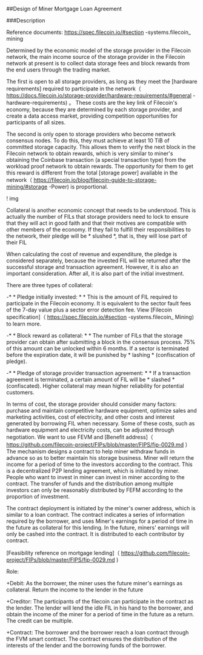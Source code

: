 ##Design of Miner Mortgage Loan Agreement

###Description

Reference documents: https://spec.filecoin.io/#section -systems.filecoin_ mining

Determined by the economic model of the storage provider in the Filecoin network, the main income source of the storage provider in the Filecoin network at present is to collect data storage fees and block rewards from the end users through the trading market.

The first is open to all storage providers, as long as they meet the [hardware requirements] required to participate in the network（ https://docs.filecoin.io/storage-provider/hardware-requirements/#general -hardware-requirements) 。 These costs are the key link of Filecoin's economy, because they are determined by each storage provider, and create a data access market, providing competition opportunities for participants of all sizes.

The second is only open to storage providers who become network consensus nodes. To do this, they must achieve at least 10 TiB of committed storage capacity. This allows them to verify the next block in the Filecoin network to obtain rewards, which is very similar to miner's obtaining the Coinbase transaction (a special transaction type) from the workload proof network to obtain rewards. The opportunity for them to get this reward is different from the total [storage power] available in the network（ https://filecoin.io/blog/filecoin-guide-to-storage-mining/#storage -Power) is proportional.

! img

Collateral is another economic concept that needs to be understood. This is actually the number of FILs that storage providers need to lock to ensure that they will act in good faith and that their motives are compatible with other members of the economy. If they fail to fulfill their responsibilities to the network, their pledge will be * slushed *, that is, they will lose part of their FIL

When calculating the cost of revenue and expenditure, the pledge is considered separately, because the invested FIL will be returned after the successful storage and transaction agreement. However, it is also an important consideration. After all, it is also part of the initial investment.

There are three types of collateral:

-* * Pledge initially invested: * * This is the amount of FIL required to participate in the Filecoin economy. It is equivalent to the sector fault fees of the 7-day value plus a sector error detection fee. View [Filecoin specification]（ https://spec.filecoin.io/#section -systems.filecoin_ Mining) to learn more.

-* * Block reward as collateral: * * The number of FILs that the storage provider can obtain after submitting a block in the consensus process. 75% of this amount can be unlocked within 6 months. If a sector is terminated before the expiration date, it will be punished by * lashing * (confiscation of pledge).

-* * Pledge of storage provider transaction agreement: * * If a transaction agreement is terminated, a certain amount of FIL will be * slashed * (confiscated). Higher collateral may mean higher reliability for potential customers.

In terms of cost, the storage provider should consider many factors: purchase and maintain competitive hardware equipment, optimize sales and marketing activities, cost of electricity, and other costs and interest generated by borrowing FIL when necessary. Some of these costs, such as hardware equipment and electricity costs, can be adjusted through negotiation. We want to use FEVM and [Benefit address]（ https://github.com/filecoin-project/FIPs/blob/master/FIPS/fip-0029.md ）The mechanism designs a contract to help miner withdraw funds in advance so as to better maintain his storage business. Miner will return the income for a period of time to the investors according to the contract. This is a decentralized P2P lending agreement, which is initiated by miner. People who want to invest in miner can invest in miner according to the contract. The transfer of funds and the distribution among multiple investors can only be reasonably distributed by FEFM according to the proportion of investment.

The contract deployment is initiated by the miner's owner address, which is similar to a loan contract. The contract indicates a series of information required by the borrower, and uses Miner's earnings for a period of time in the future as collateral for this lending. In the future, miners' earnings will only be cashed into the contract. It is distributed to each contributor by contract.

[Feasibility reference on mortgage lending]（ https://github.com/filecoin-project/FIPs/blob/master/FIPS/fip-0029.md )

Role:

+Debit: As the borrower, the miner uses the future miner's earnings as collateral. Return the income to the lender in the future

+Creditor: The participants of the filecoin can participate in the contract as the lender. The lender will lend the idle FIL in his hand to the borrower, and obtain the income of the miner for a period of time in the future as a return. The credit can be multiple.

+Contract: The borrower and the borrower reach a loan contract through the FVM smart contract. The contract ensures the distribution of the interests of the lender and the borrowing funds of the borrower.
